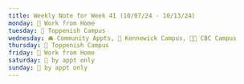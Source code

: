 ```yaml
---
title: Weekly Note for Week 41 (10/07/24 - 10/13/24)
monday: 🏡 Work from Home
tuesday: 🏫 Toppenish Campus
wednesday: 🚘 Community Appts, 🏫 Kennewick Campus, 🌃🏫 CBC Campus
thursday: 🏫 Toppenish Campus
friday: 🏡 Work from Home
saturday: 🫥 by appt only
sunday: 🫥 by appt only
---
```

